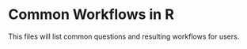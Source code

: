 Common Workflows in R
================

This files will list common questions and resulting workflows for users.

